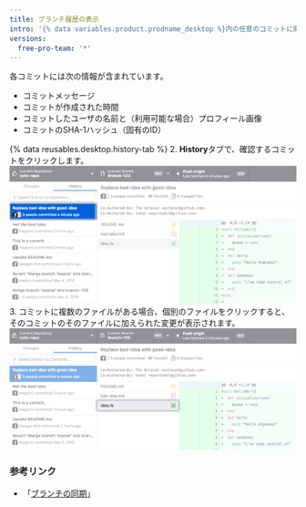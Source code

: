```yaml
---
title: ブランチ履歴の表示
intro: '{% data variables.product.prodname_desktop %}内の任意のコミットに関する詳細を見ることができます。これにはコミットによる変更のdiffが含まれます。'
versions:
  free-pro-team: '*'
---
```


各コミットには次の情報が含まれています。

 - コミットメッセージ
 - コミットが作成された時間
 - コミットしたユーザの名前と（利用可能な場合）プロフィール画像
 - コミットのSHA-1ハッシュ（固有のID）

{% data reusables.desktop.history-tab %}
2. **History**タブで、確認するコミットをクリックします。 ![Historyタブのコミット](/assets/images/help/desktop/branch-history-commit.png)
3. コミットに複数のファイルがある場合、個別のファイルをクリックすると、そのコミットのそのファイルに加えられた変更が表示されます。 ![コミット内のファイル](/assets/images/help/desktop/branch-history-file.png)

### 参考リンク

- 「[ブランチの同期](/desktop/guides/contributing-to-projects/syncing-your-branch/)」
